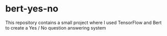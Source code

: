 # bert-yes-no
This repository contains a small project where I used TensorFlow and Bert to create a Yes / No question answering system
